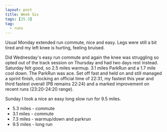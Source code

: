```yaml
---
layout: post
title: Week Six
tags: [25.3]
tag:
  - runs
---
```


Usual Monday extended run commute, nice and easy. Legs were still a bit tired and my left knee is hurting, feeling bruised.

Did Wednesday's easy run commute and again the knee was struggling so opted out of the track session on Thursday and had two days rest instead. Saturday felt good, so 2.5 miles warmup. 3.1 miles ParkRun and a 1.7 mile cool down. The ParkRun was ace. Set off fast and held on and still managed a sprint finish, clocking an official time of 22:31, my fastest this year and third fastest overall (PB remains 22:24) and a marked improvement on recent runs (23:20-24:20 range).

Sunday I took a nice an easy long slow run for 9.5 miles.

* 5.3 miles - commute
* 3.1 miles - commute
* 7.3 miles - warmup/down and parkrun
* 9.5 miles - long run
